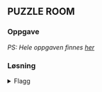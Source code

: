 ## PUZZLE ROOM

### Oppgave



*PS: Hele oppgaven finnes [her](challenge.md)*

### Løsning



<details>
<summary>Flagg</summary>

`flag_here`
</details>